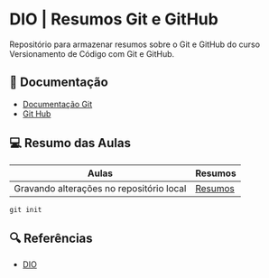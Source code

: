 # DIO | Resumos Git e GitHub

Repositório para armazenar resumos sobre o Git e GitHub do curso Versionamento de Código com Git e GitHub.

## 📖 Documentação 
- [Documentação Git](https://docs.github.com/pt)
- [Git Hub](https://github.com/)
## 💻 Resumo das Aulas 

| Aulas | Resumos |
|-------|---------|
| Gravando alterações no repositório local | [Resumos](https://web.dio.me/course/versionamento-de-codigo-com-git-e-github/learning/599dd3dd-d189-474f-a55c-22f37b4472da?back=/track/santander-bootcamp-2023-fullstack-java-angular&tab=undefined&moduleId=undefined) 


```
git init
```

## 🔍 Referências 
- [DIO](https://web.dio.me/)